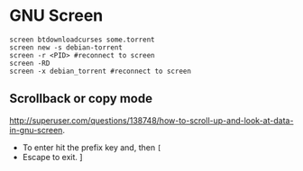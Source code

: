 GNU Screen
==========

    screen btdownloadcurses some.torrent
    screen new -s debian-torrent
    screen -r <PID> #reconnect to screen
    screen -RD
    screen -x debian_torrent #reconnect to screen

Scrollback or copy mode
-----------------------

<http://superuser.com/questions/138748/how-to-scroll-up-and-look-at-data-in-gnu-screen>.

* To enter hit the prefix key and, then `[`
* Escape to exit.
]
